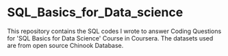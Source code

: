 # SQL_Basics_for_Data_science

This repository contains the SQL codes I wrote to answer Coding Questions for 'SQL Basics for Data Science' Course in Coursera.
The datasets used are from open source Chinook Database.
